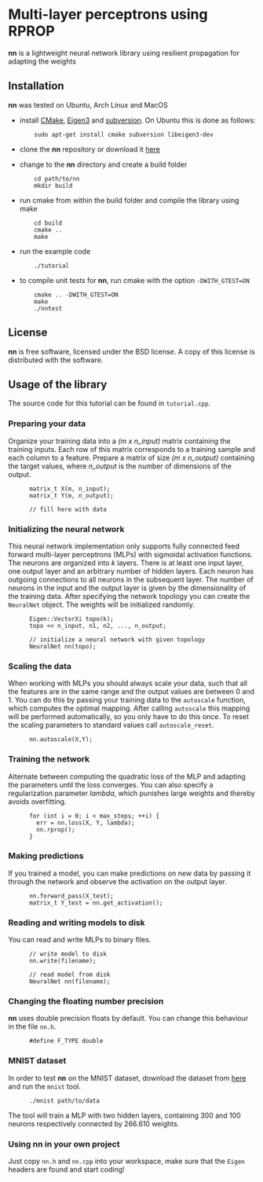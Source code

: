 Multi-layer perceptrons using RPROP
===================================

**nn** is a lightweight neural network library using resilient propagation for adapting the weights

Installation
------------

**nn** was tested on Ubuntu, Arch Linux and MacOS

* install [CMake](http://http://www.cmake.org/), [Eigen3](http://eigen.tuxfamily.org/) and [subversion](http://subversion.tigris.org/). On Ubuntu this is done as follows:

          sudo apt-get install cmake subversion libeigen3-dev

* clone the **nn** repository or download it [here](https://bitbucket.org/mblum/nn/get/master.tar.gz)
* change to the **nn** directory and create a build folder 
  
          cd path/to/nn
          mkdir build

* run cmake from within the build folder and compile the library using make
      
          cd build
          cmake ..
          make

* run the example code

          ./tutorial

* to compile unit tests for **nn**, run cmake with the option `-DWITH_GTEST=ON`

          cmake .. -DWITH_GTEST=ON
          make
          ./nntest


License
-------

**nn** is free software, licensed under the BSD license. A copy of this license is distributed with the software.  

Usage of the library
--------------------

The source code for this tutorial can be found in `tutorial.cpp`.

### Preparing your data

Organize your training data into a *(m x n_input)* matrix containing the training inputs. Each row of this matrix corresponds to a training sample and each column to a feature. Prepare a matrix of size *(m x n_output)* containing the target values, where *n_output* is the number of dimensions of the output. 

          matrix_t X(m, n_input);
          matrix_t Y(m, n_output);

          // fill here with data

### Initializing the neural network

This neural network implementation only supports fully connected feed forward multi-layer perceptrons (MLPs) with sigmoidal activation functions. The neurons are organized into *k* layers. There is at least one input layer, one output layer and an arbitrary number of hidden layers. Each neuron has outgoing connections to all neurons in the subsequent layer. The number of neurons in the input and the output layer is given by the dimensionality of the training data. After specifying the network topology you can create the `NeuralNet` object. The weights will be initialized randomly.

          Eigen::VectorXi topo(k);
          topo << n_input, n1, n2, ..., n_output;

          // initialize a neural network with given topology
          NeuralNet nn(topo);

### Scaling the data

When working with MLPs you should always scale your data, such that all the features are in the same range and the output values are between 0 and 1. You can do this by passing your training data to the `autoscale` function, which computes the optimal mapping. After calling `autoscale` this mapping will be performed automatically, so you only have to do this once. To reset the scaling parameters to standard values call `autoscale_reset`. 

          nn.autoscale(X,Y);

### Training the network

Alternate between computing the quadratic loss of the MLP and adapting the parameters until the loss converges. You can also specify a regularization parameter *lambda*, which punishes large weights and thereby avoids overfitting.

          for (int i = 0; i < max_steps; ++i) {
            err = nn.loss(X, Y, lambda);
            nn.rprop();
          }

### Making predictions

If you trained a model, you can make predictions on new data by passing it through the network and observe the activation on the output layer. 

          nn.forward_pass(X_test);
          matrix_t Y_test = nn.get_activation();

### Reading and writing models to disk

You can read and write MLPs to binary files.

          // write model to disk
          nn.write(filename);

          // read model from disk
          NeuralNet nn(filename);

### Changing the floating number precision

**nn** uses double precision floats by default. You can change this behaviour in the file `nn.h`.

          #define F_TYPE double

### MNIST dataset

In order to test **nn** on the MNIST dataset, download the dataset from [here](http://yann.lecun.com/exdb/mnist/) and run the `mnist` tool. 

          ./mnist path/to/data

The tool will train a MLP with two hidden layers, containing 300 and 100 neurons respectively connected by 266.610 weights. 

### Using **nn** in your own project

Just copy `nn.h` and `nn.cpp` into your workspace, make sure that the `Eigen` headers are found and start coding!
